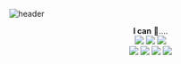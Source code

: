 ![header](https://capsule-render.vercel.app/api?type=transparent&color=111111&fontColor=333333&height=200&section=header&text=WELC😐ME!&fontSize=70)

<div align="center"><b>I can</b>&nbsp;🐢....</div>  
<div align="center"><img src="https://img.shields.io/badge/HTML5-E34F26?style=for-the-badge&logo=HTML5&logoColor=white"/> <img src="https://img.shields.io/badge/CSS3-1572B6?style=for-the-badge&logo=CSS3&logoColor=white"/>  <img src="https://img.shields.io/badge/SCSS-CC6699?style=for-the-badge&logo=sass&logoColor=white"/> <br><img src="https://img.shields.io/badge/JavaScript-F7DF1E?style=for-the-badge&logo=JavaScript&logoColor=black"/>  <img src="https://img.shields.io/badge/JQuery-0769AD?style=for-the-badge&logo=JQuery&logoColor=white"/> <img src="https://img.shields.io/badge/React-61DAFB?style=for-the-badge&logo=React&logoColor=black"/>  <img src="https://img.shields.io/badge/Axios-5A29E4?style=for-the-badge&logo=Axios&logoColor=white"/>  </div>
